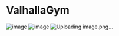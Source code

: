 # ValhallaGym

![image](https://github.com/user-attachments/assets/a0138b6b-1634-432c-8709-548277a60b75)
![image](https://github.com/user-attachments/assets/64c284fd-7e99-4648-9296-4c84737493ae)
![Uploading image.png…]()
